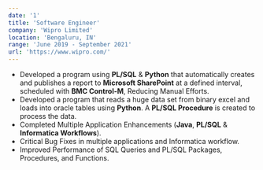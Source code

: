 ```yaml
---
date: '1'
title: 'Software Engineer'
company: 'Wipro Limited'
location: 'Bengaluru, IN'
range: 'June 2019 - September 2021'
url: 'https://www.wipro.com/'
---
```


- Developed a program using <b>PL/SQL</b> & <b>Python</b> that automatically creates and publishes a report to <b>Microsoft SharePoint</b> at a defined interval, scheduled with <b>BMC Control-M</b>, Reducing Manual Efforts.
- Developed a program that reads a huge data set from binary excel and loads into oracle tables using <b>Python</b>. A <b>PL/SQL Procedure</b> is created to process the data.
- Completed Multiple Application Enhancements (<b>Java</b>, <b>PL/SQL</b> & <b>Informatica Workflows</b>).
- Critical Bug Fixes in multiple applications and Informatica workflow.
- Improved Performance of SQL Queries and PL/SQL Packages, Procedures, and Functions.

